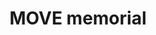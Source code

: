 ---
pid: PT382
title: MOVE memorial
location_transcription: 63+Osage
zipcode: '19130'
outside_phl: 
neighborhood: Art Museum,Francisville
age: '22'
age_range: 20-29
instagram: 
image_file_name: PT_382.jpg
proposal_transcription: Memorial to honor those killed in MOVE bombing
topic: History,MOVE,Philadelphia,Violence
topic_summary: 0, 0, 0, 0
type: Memorial
keywords_other: 
credit: john
image_labels: 
twitter: 
facebook: 
permalink: "/monuments/pt382/"
layout: item-page
---